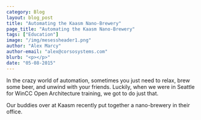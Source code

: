 ```yaml
---
category: Blog
layout: blog_post
title: "Automating the Kaasm Nano-Brewery"
page_title: "Automating the Kaasm Nano-Brewery"
tags: ["Education"]
image: "/img/mesessheader1.png"
author: "Alex Marcy"
author-email: "alex@corsosystems.com"
blurb: "<p></p>"
date: "05-08-2015"
---
```


In the crazy world of automation, sometimes you just need to relax, brew some beer, and unwind with your friends. Luckily, when we were in Seattle for WinCC Open Architecture training, we got to do just that.

Our buddies over at Kaasm recently put together a nano-brewery in their office.  